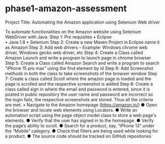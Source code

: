 # phase1-amazon-assessment
Project Title: Automating the Amazon application using Selenium Web driver

To automate functionalities on the Amazon website using Selenium WebDriver with Java. 
Step 1:  Pre requisites
•	Eclipse  
•	Java 1.8 
•	Selenium
Step 2: Create a new Maven Project in Eclipse name it as Amazon
Step 3: Add web drivers – Example: Windows chrome web driver, Windows gecko web driver, etc
Step 4: Create a Class called Amazon Launch and write a program to launch page in chrome browser
Step 5: Create a Class called Amazon Search and write a program to search “iPhone 15 pro max” using the find element by id
Step 6: Add Screenshot methods in both the class to take screenshots of the browser window
Step 7: Create a class called Scroll where the amazon page is loaded and the page is scrolled and the respective screenshot is added
Step 8: Create a class called sign in where the email and password is entered, since it is posted in public repository the user name and password are incorrect so the login fails, the respective screenshots are stored.
Thus all the criteria are met. 
•	Navigate to the Amazon homepage (https://amazon.in/)
● Open the browser and locate web elements using Locators.
● Write an automation script using the page object model class to store a web page's
elements.
● Verify that the user has signed in to the homepage.
● Verify the page’s ability to scroll.
● Search for a product, say, “iPhone 13” under the “Mobile” category.
● Check that filters are being used while looking for a product.
● The source code should be tracked on GitHub repositories
